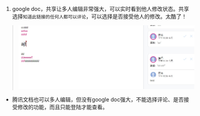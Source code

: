1. google doc，共享让多人编辑非常强大，可以实时看到他人修改状态。共享选择`知道此链接的任何人都可以评论`，可以选择是否接受他人的修改。太酷了！
> ![](imgs/google-doc.jpg)
- 腾讯文档也可以多人编辑，但没有google doc强大，不能选择评论、是否接受修改的功能，而且只能登陆才能查看。
